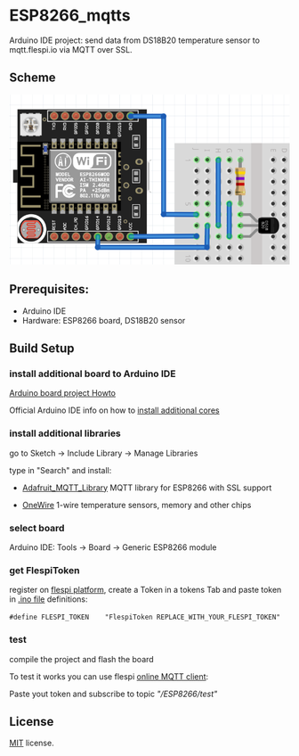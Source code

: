 # ESP8266_mqtts

Arduino IDE project: send data from DS18B20 temperature sensor to mqtt.flespi.io via MQTT over SSL.

## Scheme
![Screenshot](/conn_scheme.png?raw=true "ESP8266_DS18B20")

## Prerequisites:

- Arduino IDE
- Hardware: ESP8266 board, DS18B20 sensor

## Build Setup

### install additional board to Arduino IDE
[Arduino board project Howto](https://github.com/esp8266/Arduino/blob/master/README.md#installing-with-boards-manager)

Official Arduino IDE info on how to [install additional cores](https://www.arduino.cc/en/Guide/Cores)

### install additional libraries
go to Sketch -> Include Library -> Manage Libraries

type in "Search" and install:

 - [Adafruit_MQTT_Library](https://github.com/adafruit/Adafruit_MQTT_Library) MQTT library for ESP8266 with SSL support

 - [OneWire](https://github.com/PaulStoffregen/OneWire) 1-wire temperature sensors, memory and other chips

### select board
Arduino IDE: Tools -> Board -> Generic ESP8266 module

### get FlespiToken
register on [flespi platform](https://flespi.io), create a Token in a tokens Tab and paste token in [.ino file](https://github.com/flespi-software/ESP8266_mqtts/blob/master/sensor_to_flespi_mqtts/sensor_to_flespi_mqtts.ino) definitions:

```#define FLESPI_TOKEN    "FlespiToken REPLACE_WITH_YOUR_FLESPI_TOKEN" ```

### test
compile the project and flash the board

To test it works you can use flespi [online MQTT client](https://flespi.com/mqtt-broker#client): 

Paste yout token and subscribe to topic *"/ESP8266/test"*


## License
[MIT](https://github.com/flespi-software/ESP8266_mqtts/blob/master/LICENSE) license.
